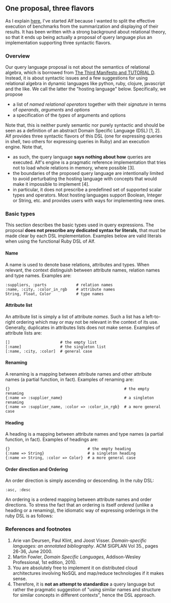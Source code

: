## One proposal, three flavors

As I explain [here](/overview/where-does-alf-come-from.html), I've started Alf because I wanted to split the effective execution of benchmarks from the summarization and displaying of their results. It has been written with a strong background about relational theory, so that it ends up being actually a proposal of query language plus an implementation supporting three syntactic flavors.

### Overview

Our query language proposal is not about the semantics of relational algebra, which is borrowed from [The Third Manifesto and TUTORIAL D](http://thethirdmanifesto.com/). Instead, it is about syntactic issues and a few suggestions for using relational algebra in dynamic languages like python, ruby, clojure, javascript and the like. We call the latter the "hosting language" below. Specifically, we propose

* a list of *named relational operators* together with their *signature* in terms of *operands*, *arguments* and *options*
* a specification of the *types* of arguments and options

Note that, this is neither purely semantic nor purely syntactic and should be seen as a definition of an abstract Domain Specific Language (DSL) [1, 2]. Alf provides three syntactic flavors of this DSL (one for expressing queries in shell, two others for expressing queries in Ruby) and an execution engine. Note that,

* as such, the query language **says nothing about how** queries are executed. Alf's engine is a pragmatic reference implementation that tries not to load whole relations in memory, where possible [3].
* the boundaries of the proposed query language are intentionally limited to avoid perturbating the hosting language with concepts that would make it impossible to implement [4].
* in particular, it does not prescribe a predefined set of supported scalar types and operators. Most hosting languages support Boolean, Integer or String, etc. and provides users with ways for implementing new ones.

### Basic types

This section describes the basic types used in query expressions. The proposal **does not prescribe any dedicated syntax for literals**, that must be made clear by each DSL implementation. Examples below are valid literals when using the functional Ruby DSL of Alf. 

#### Name

A name is used to denote base relations, attributes and types. When relevant, the context distinguish between attribute names, relation names and type names. Examples are:

<pre class="theory"><code class="ruby">:suppliers, :parts             # relation names
:name, :city, :color_in_rgb    # attribute names
String, Float, Color           # type names
</code></pre>

#### Attribute list

An attribute list is simply a list of attribute *names*. Such a list has a left-to-right ordering which may or may not be relevant in the context of its use. Generally, duplicates in attributes lists does not make sense. Examples of attribute lists are:

<pre class="theory"><code class="ruby">[]                      # the empty list
[:name]                 # the singleton list
[:name, :city, :color]  # general case
</code></pre>

#### Renaming

A renaming is a mapping between attribute names and other attribute names (a partial function, in fact). Examples of renaming are:

<pre class="theory"><code class="ruby">{}                                                  # the empty renaming
{:name => :supplier_name}                           # a singleton renaming
{:name => :supplier_name, :color => :color_in_rgb}  # a more general case
</code></pre>

#### Heading

A heading is a mapping between attribute names and type names (a partial function, in fact). Examples of headings are:

<pre class="theory"><code class="ruby">{}                                  # the empty heading
{:name => String}                   # a singleton heading
{:name => String, :color => Color}  # a more general case
</code></pre>

#### Order direction and Ordering

An order direction is simply ascending or descending. In the ruby DSL:

<pre class="theory"><code class="ruby">:asc, :desc</code></pre>

An ordering is a ordered mapping between attribute names and order directions. To stress the fact that an ordering is itself *ordered* (unlike a heading or a renaming), the idiomatic way of expressing orderings in the ruby DSL is as follows: 

### References and footnotes

1. Arie van Deursen, Paul Klint, and Joost Visser. *Domain-specific languages: an annotated bibliography*. ACM SIGPLAN Vol 35., pages 26-36, June 2000.
2. Martin Fowler, *Domain Specific Languages*, Addison-Wesley Professional, 1st edition, 2010.
3. You are absolutely free to implement it on distributed cloud architectures involving NoSQL and map/reduce technologies if it makes sense.
4. Therefore, it is **not an attempt to standardize** a query language but rather the pragmatic suggestion of "using similar names and structure for similar concepts in different contexts", hence the DSL approach.

